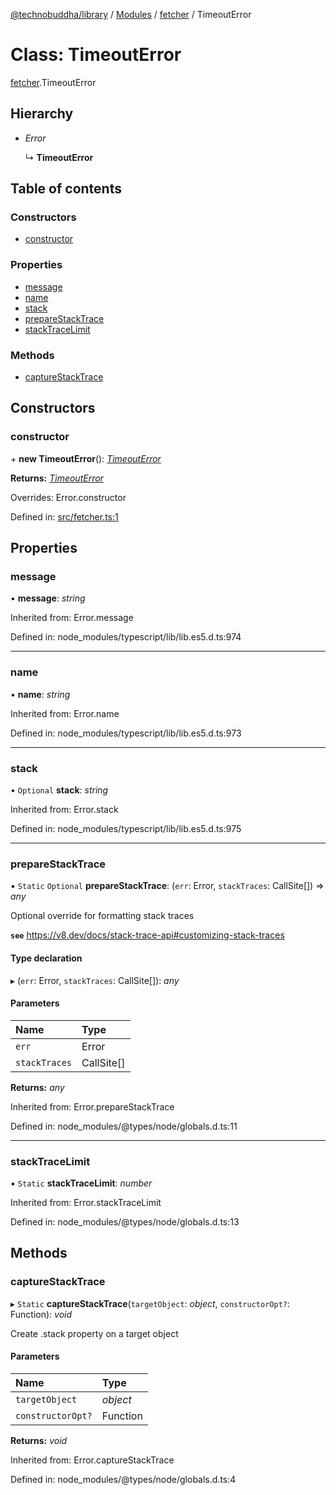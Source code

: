 [@technobuddha/library](../..) / [Modules](../Modules.md) / [fetcher](../modules/fetcher.md) / TimeoutError

# Class: TimeoutError

[fetcher](../modules/fetcher.md).TimeoutError

## Hierarchy

- *Error*

  ↳ **TimeoutError**

## Table of contents

### Constructors

- [constructor](fetcher.timeouterror.md#constructor)

### Properties

- [message](fetcher.timeouterror.md#message)
- [name](fetcher.timeouterror.md#name)
- [stack](fetcher.timeouterror.md#stack)
- [prepareStackTrace](fetcher.timeouterror.md#preparestacktrace)
- [stackTraceLimit](fetcher.timeouterror.md#stacktracelimit)

### Methods

- [captureStackTrace](fetcher.timeouterror.md#capturestacktrace)

## Constructors

### constructor

\+ **new TimeoutError**(): [*TimeoutError*](fetcher.timeouterror.md)

**Returns:** [*TimeoutError*](fetcher.timeouterror.md)

Overrides: Error.constructor

Defined in: [src/fetcher.ts:1](../src/fetcher.ts#L1)

## Properties

### message

• **message**: *string*

Inherited from: Error.message

Defined in: node_modules/typescript/lib/lib.es5.d.ts:974

___

### name

• **name**: *string*

Inherited from: Error.name

Defined in: node_modules/typescript/lib/lib.es5.d.ts:973

___

### stack

• `Optional` **stack**: *string*

Inherited from: Error.stack

Defined in: node_modules/typescript/lib/lib.es5.d.ts:975

___

### prepareStackTrace

▪ `Static` `Optional` **prepareStackTrace**: (`err`: Error, `stackTraces`: CallSite[]) => *any*

Optional override for formatting stack traces

**`see`** https://v8.dev/docs/stack-trace-api#customizing-stack-traces

#### Type declaration

▸ (`err`: Error, `stackTraces`: CallSite[]): *any*

#### Parameters

| Name | Type |
| :------ | :------ |
| `err` | Error |
| `stackTraces` | CallSite[] |

**Returns:** *any*

Inherited from: Error.prepareStackTrace

Defined in: node_modules/@types/node/globals.d.ts:11

___

### stackTraceLimit

▪ `Static` **stackTraceLimit**: *number*

Inherited from: Error.stackTraceLimit

Defined in: node_modules/@types/node/globals.d.ts:13

## Methods

### captureStackTrace

▸ `Static` **captureStackTrace**(`targetObject`: *object*, `constructorOpt?`: Function): *void*

Create .stack property on a target object

#### Parameters

| Name | Type |
| :------ | :------ |
| `targetObject` | *object* |
| `constructorOpt?` | Function |

**Returns:** *void*

Inherited from: Error.captureStackTrace

Defined in: node_modules/@types/node/globals.d.ts:4
